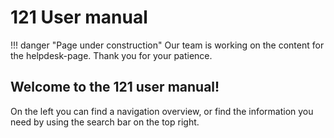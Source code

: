# 121 User manual


!!! danger "Page under construction"
    Our team is working on the content for the helpdesk-page. Thank you for your patience.

## Welcome to the 121 user manual!

On the left you can find a navigation overview, or find the information you need by using the search bar on the top right.

<!-- You can also change the language on the top right. -->
